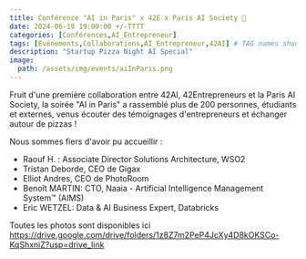```yaml
---
title: Conférence "AI in Paris" x 42E x Paris AI Society 🍕
date: 2024-06-18 19:00:00 +/-TTTT
categories: [Conférences,AI_Entrepreneur]
tags: [Événements,Collaborations,AI_Entrepreneur,42AI] # TAG names should always be lowercase
description: "Startup Pizza Night AI Special"
image:
  path: /assets/img/events/aiInParis.png
---
```


Fruit d'une première collaboration entre 42AI, 42Entrepreneurs et la Paris AI Society, la soirée "AI in Paris" a rassemblé plus de 200 personnes, étudiants et externes, venus écouter des témoignages d'entrepreneurs et échanger autour de pizzas ! 

Nous sommes fiers d'avoir pu accueillir : 
- Raouf H. : Associate Director Solutions Architecture, WSO2
- Tristan Deborde, CEO de Gigax
- Elliot Andres, CEO de PhotoRoom
- Benoît MARTIN: CTO, Naaia - Artificial Intelligence Management System™ (AIMS)
- Eric WETZEL: Data & AI Business Expert, Databricks

Toutes les photos sont disponibles ici https://drive.google.com/drive/folders/1z8Z7m2PeP4JcXy4D8kOKSCo-KqShxniZ?usp=drive_link